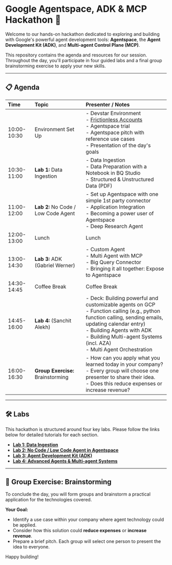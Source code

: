 # Google Agentspace, ADK & MCP Hackathon 🚀

Welcome to our hands-on hackathon dedicated to exploring and building with Google's powerful agent development tools: **Agentspace**, the **Agent Development Kit (ADK)**, and **Multi-agent Control Plane (MCP)**.

This repository contains the agenda and resources for our session. Throughout the day, you'll participate in four guided labs and a final group brainstorming exercise to apply your new skills.

---

## 📋 Agenda

| Time          | Topic                                     | Presenter / Notes                                                                                                                                                                                                                                                               |
| :------------ | :---------------------------------------- | :------------------------------------------------------------------------------------------------------------------------------------------------------------------------------------------------------------------------------------------------------------------------------ |
| 10:00-10:30   | Environment Set Up                        | - Devstar Environment<br>- [Frictionless Accounts](http://go/gcp-frictionless-accounts)<br>- Agentspace trial<br>- Agentspace pitch with reference use cases<br>- Presentation of the day's goals                                                                                      |
| 10:30-11:00   | **Lab 1:** Data Ingestion                 | - Data Ingestion<br>- Data Preparation with a Notebook in BQ Studio<br>- Structured & Unstructured Data (PDF)                                                                                                                                                                     |
| 11:00-12:00   | **Lab 2:** No Code / Low Code Agent       | - Set up Agentspace with one simple 1st party connector<br>- Application Integration<br>- Becoming a power user of Agentspace<br>- Deep Research Agent                                                                                                                            |
| 12:00-13:00   | Lunch                                     | Lunch                                                                                                                                                                                                                                                                           |
| 13:00-14:30   | **Lab 3:** ADK (Gabriel Werner)           | - Custom Agent<br>- Multi Agent with MCP<br>- Big Query Connector<br>- Bringing it all together: Expose to Agentspace                                                                                                                                                           |
| 14:30-14:45   | Coffee Break                              | Coffee Break                                                                                                                                                                                                                                                                    |
| 14:45-16:00   | **Lab 4:** (Sanchit Alekh)                | - Deck: Building powerful and customizable agents on GCP<br>- Function calling (e.g., python function calling, sending emails, updating calendar entry)<br>- Building Agents with ADK<br>- Building Multi-agent Systems (incl. AZA)<br>- Multi Agent Orchestration |
| 16:00-16:30   | **Group Exercise:** Brainstorming         | - How can you apply what you learned today in your company?<br>- Every group will choose one presenter to share their idea.<br>- Does this reduce expenses or increase revenue?                                                                                                       |

---

## 🛠️ Labs

This hackathon is structured around four key labs. Please follow the links below for detailed tutorials for each section.

* [**Lab 1: Data Ingestion**](./labs/lab1/README.md)
* [**Lab 2: No Code / Low Code Agent in Agentspace**](./labs/lab2/README.md)
* [**Lab 3: Agent Development Kit (ADK)**](./labs/lab3/README.md)
* [**Lab 4: Advanced Agents & Multi-agent Systems**](./labs/lab4/README.md)

---

## 🧠 Group Exercise: Brainstorming

To conclude the day, you will form groups and brainstorm a practical application for the technologies covered.

**Your Goal:**
* Identify a use case within your company where agent technology could be applied.
* Consider how this solution could **reduce expenses** or **increase revenue**.
* Prepare a brief pitch. Each group will select one person to present the idea to everyone.

Happy building!